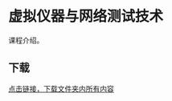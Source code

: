 # 虚拟仪器与网络测试技术

课程介绍。

## 下载

[点击链接，下载文件夹内所有内容](https://xovee.github.io/gitzip/?https://github.com/Xovee/uestc-course/tree/main/课程目录/虚拟仪器与网络测试技术)
